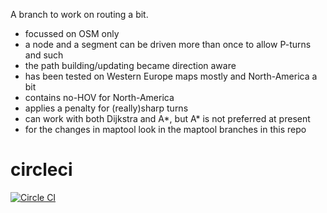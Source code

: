 A branch to work on routing a bit.

- focussed on OSM only
- a node and a segment can be driven more than once to allow P-turns and such
- the path building/updating became direction aware
- has been tested on Western Europe maps mostly and North-America a bit
- contains no-HOV for North-America
- applies a penalty for (really)sharp turns
- can work with both Dijkstra and A*, but A* is not preferred at present
- for the changes in maptool look in the maptool branches in this repo

circleci
========

[![Circle CI](https://circleci.com/gh/jandegr/navit/tree/ext_graph_prep.svg?style=svg)](https://circleci.com/gh/jandegr/navit/tree/ext_graph_prep)

